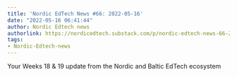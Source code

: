```yaml
---
title: 'Nordic EdTech News #66: 2022-05-16'
date: "2022-05-16 06:41:44"
author: Nordic Edtech news
authorlink: https://nordicedtech.substack.com/p/nordic-edtech-news-66-2022-05-16
tags:
- Nordic-Edtech-news
---
```

Your Weeks 18 & 19 update from the Nordic and Baltic EdTech ecosystem